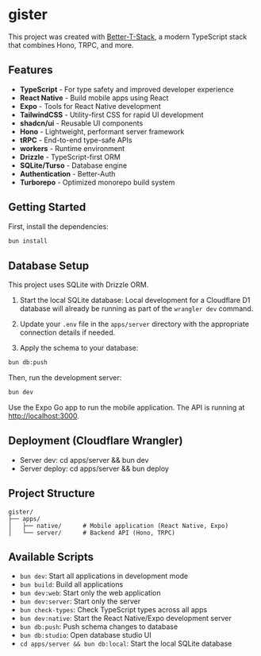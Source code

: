 # gister

This project was created with [Better-T-Stack](https://github.com/AmanVarshney01/create-better-t-stack), a modern TypeScript stack that combines Hono, TRPC, and more.

## Features

- **TypeScript** - For type safety and improved developer experience
- **React Native** - Build mobile apps using React
- **Expo** - Tools for React Native development
- **TailwindCSS** - Utility-first CSS for rapid UI development
- **shadcn/ui** - Reusable UI components
- **Hono** - Lightweight, performant server framework
- **tRPC** - End-to-end type-safe APIs
- **workers** - Runtime environment
- **Drizzle** - TypeScript-first ORM
- **SQLite/Turso** - Database engine
- **Authentication** - Better-Auth
- **Turborepo** - Optimized monorepo build system

## Getting Started

First, install the dependencies:

```bash
bun install
```
## Database Setup

This project uses SQLite with Drizzle ORM.

1. Start the local SQLite database:
Local development for a Cloudflare D1 database will already be running as part of the `wrangler dev` command.

2. Update your `.env` file in the `apps/server` directory with the appropriate connection details if needed.

3. Apply the schema to your database:
```bash
bun db:push
```


Then, run the development server:

```bash
bun dev
```

Use the Expo Go app to run the mobile application.
The API is running at [http://localhost:3000](http://localhost:3000).





## Deployment (Cloudflare Wrangler)
- Server dev: cd apps/server && bun dev
- Server deploy: cd apps/server && bun deploy


## Project Structure

```
gister/
├── apps/
│   ├── native/      # Mobile application (React Native, Expo)
│   └── server/      # Backend API (Hono, TRPC)
```

## Available Scripts

- `bun dev`: Start all applications in development mode
- `bun build`: Build all applications
- `bun dev:web`: Start only the web application
- `bun dev:server`: Start only the server
- `bun check-types`: Check TypeScript types across all apps
- `bun dev:native`: Start the React Native/Expo development server
- `bun db:push`: Push schema changes to database
- `bun db:studio`: Open database studio UI
- `cd apps/server && bun db:local`: Start the local SQLite database
